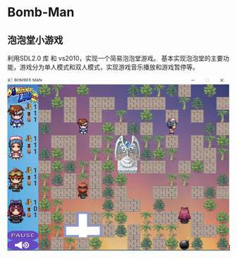 # Bomb-Man
## 泡泡堂小游戏

利用SDL2.0 库 和 vs2010，实现一个简易泡泡堂游戏。
基本实现泡泡堂的主要功能，游戏分为单人模式和双人模式，实现游戏音乐播放和游戏暂停等。

![展示](https://github.com/yaoyueduzhen/Bomb-Man/blob/master/presentation.png)
